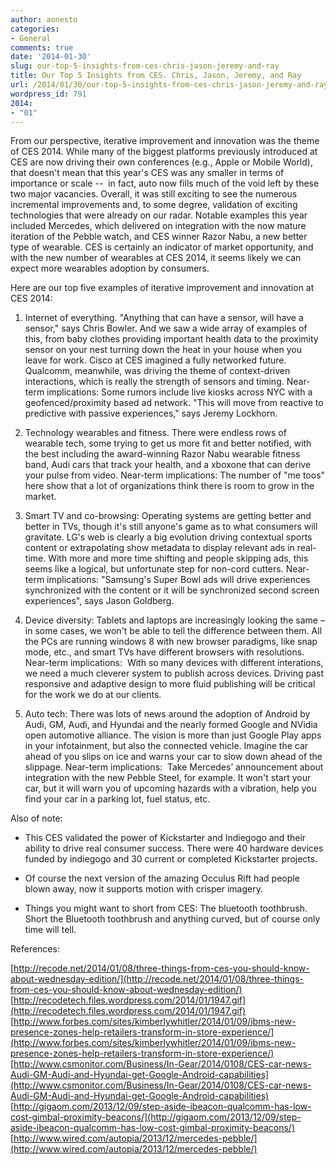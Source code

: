 ```yaml
---
author: aonesto
categories:
- General
comments: true
date: '2014-01-30'
slug: our-top-5-insights-from-ces-chris-jason-jeremy-and-ray
title: Our Top 5 Insights from CES. Chris, Jason, Jeremy, and Ray
url: /2014/01/30/our-top-5-insights-from-ces-chris-jason-jeremy-and-ray/index.html
wordpress_id: 791
2014:
- "01"
---
```



From our perspective, iterative improvement and innovation was the theme of CES 2014. While many of the biggest platforms previously introduced at CES are now driving their own conferences (e.g., Apple or Mobile World), that doesn't mean that this year's CES was any smaller in terms of importance or scale --  in fact, auto now fills much of the void left by these two major vacancies. Overall, it was still exciting to see the numerous incremental improvements and, to some degree, validation of exciting technologies that were already on our radar. Notable examples this year included Mercedes, which delivered on integration with the now mature iteration of the Pebble watch, and CES winner Razor Nabu, a new better type of wearable. CES is certainly an indicator of market opportunity, and with the new number of wearables at CES 2014, it seems likely we can expect more wearables adoption by consumers.

Here are our top five examples of iterative improvement and innovation at CES 2014:



	
  1. Internet of everything. "Anything that can have a sensor, will have a sensor," says Chris Bowler. And we saw a wide array of examples of this, from baby clothes providing important health data to the proximity sensor on your nest turning down the heat in your house when you leave for work. Cisco at CES imagined a fully networked future. Qualcomm, meanwhile, was driving the theme of context-driven interactions, which is really the strength of sensors and timing.
Near-term implications: Some rumors include live kiosks across NYC with a geofenced/proximity based ad network. "This will move from reactive to predictive with passive experiences," says Jeremy Lockhorn.

	
  2. Technology wearables and fitness. There were endless rows of wearable tech, some trying to get us more fit and better notified, with the best including the award-winning Razor Nabu wearable fitness band, Audi cars that track your health, and a xboxone that can derive your pulse from video.
Near-term implications: The number of "me toos" here show that a lot of organizations think there is room to grow in the market.

	
  3. Smart TV and co-browsing: Operating systems are getting better and better in TVs, though it's still anyone's game as to what consumers will gravitate. LG's web is clearly a big evolution driving contextual sports content or extrapolating show metadata to display relevant ads in real-time. With more and more time shifting and people skipping ads, this seems like a logical, but unfortunate step for non-cord cutters.
Near-term implications: "Samsung's Super Bowl ads will drive experiences synchronized with the content or it will be synchronized second screen experiences", says Jason Goldberg.

	
  4. Device diversity: Tablets and laptops are increasingly looking the same – in some cases, we won't be able to tell the difference between them. All the PCs are running windows 8 with new browser paradigms, like snap mode, etc., and smart TVs have different browsers with resolutions.
Near-term implications:  With so many devices with different interations, we need a much cleverer system to publish across devices. Driving past responsive and adaptive design to more fluid publishing will be critical for the work we do at our clients.

	
  5. Auto tech: There was lots of news around the adoption of Android by Audi, GM, Audi, and Hyundai and the nearly formed Google and NVidia open automotive alliance. The vision is more than just Google Play apps in your infotainment, but also the connected vehicle. Imagine the car ahead of you slips on ice and warns your car to slow down ahead of the slippage.
Near-term implications:  Take Mercedes’ announcement about integration with the new Pebble SteeI, for example. It won't start your car, but it will warn you of upcoming hazards with a vibration, help you find your car in a parking lot, fuel status, etc.


Also of note:

	
  * This CES validated the power of Kickstarter and Indiegogo and their ability to drive real consumer success. There were 40 hardware devices funded by indiegogo and 30 current or completed Kickstarter projects.


	
  * Of course the next version of the amazing Occulus Rift had people blown away, now it supports motion with crisper imagery.

	
  * Things you might want to short from CES: The bluetooth toothbrush. Short the Bluetooth toothbrush and anything curved, but of course only time will tell.


References:

[http://recode.net/2014/01/08/three-things-from-ces-you-should-know-about-wednesday-edition/](http://recode.net/2014/01/08/three-things-from-ces-you-should-know-about-wednesday-edition/)
[http://recodetech.files.wordpress.com/2014/01/1947.gif](http://recodetech.files.wordpress.com/2014/01/1947.gif)
[http://www.forbes.com/sites/kimberlywhitler/2014/01/09/ibms-new-presence-zones-help-retailers-transform-in-store-experience/](http://www.forbes.com/sites/kimberlywhitler/2014/01/09/ibms-new-presence-zones-help-retailers-transform-in-store-experience/)
[http://www.csmonitor.com/Business/In-Gear/2014/0108/CES-car-news-Audi-GM-Audi-and-Hyundai-get-Google-Android-capabilities](http://www.csmonitor.com/Business/In-Gear/2014/0108/CES-car-news-Audi-GM-Audi-and-Hyundai-get-Google-Android-capabilities)
[http://gigaom.com/2013/12/09/step-aside-ibeacon-qualcomm-has-low-cost-gimbal-proximity-beacons/](http://gigaom.com/2013/12/09/step-aside-ibeacon-qualcomm-has-low-cost-gimbal-proximity-beacons/)
[http://www.wired.com/autopia/2013/12/mercedes-pebble/](http://www.wired.com/autopia/2013/12/mercedes-pebble/)

